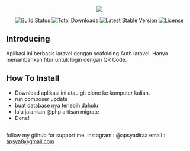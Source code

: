 <p align="center"><img src="https://laravel.com/assets/img/components/logo-laravel.svg"></p>

<p align="center">
<a href="https://travis-ci.org/laravel/framework"><img src="https://travis-ci.org/laravel/framework.svg" alt="Build Status"></a>
<a href="https://packagist.org/packages/laravel/framework"><img src="https://poser.pugx.org/laravel/framework/d/total.svg" alt="Total Downloads"></a>
<a href="https://packagist.org/packages/laravel/framework"><img src="https://poser.pugx.org/laravel/framework/v/stable.svg" alt="Latest Stable Version"></a>
<a href="https://packagist.org/packages/laravel/framework"><img src="https://poser.pugx.org/laravel/framework/license.svg" alt="License"></a>
</p>

## Introducing
Aplikasi ini berbasis laravel dengan scafolding Auth laravel.
Hanya menambahkan fitur untuk login dengan QR Code.

## How To Install
- Download aplikasi ini atau git clone ke komputer kalian.
- run composer update
- buat database nya terlebih dahulu
- lalu jalankan @php artisan migrate
- Done!

## 
follow my github for support me.
instagram : @apsyadiraa
email : apsya8@gmail.com


